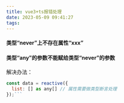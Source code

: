 ```yaml
---
title: vue3+ts报错处理
date: 2023-05-09 09:41:27
tags:
---
```


#### 类型“never”上不存在属性“xxx”

#### 类型“any”的参数不能赋给类型“never”的参数

解决办法：

````js
const data = reactive({
  list: [] as any[] // 属性需要做类型断言处理
});```
````
